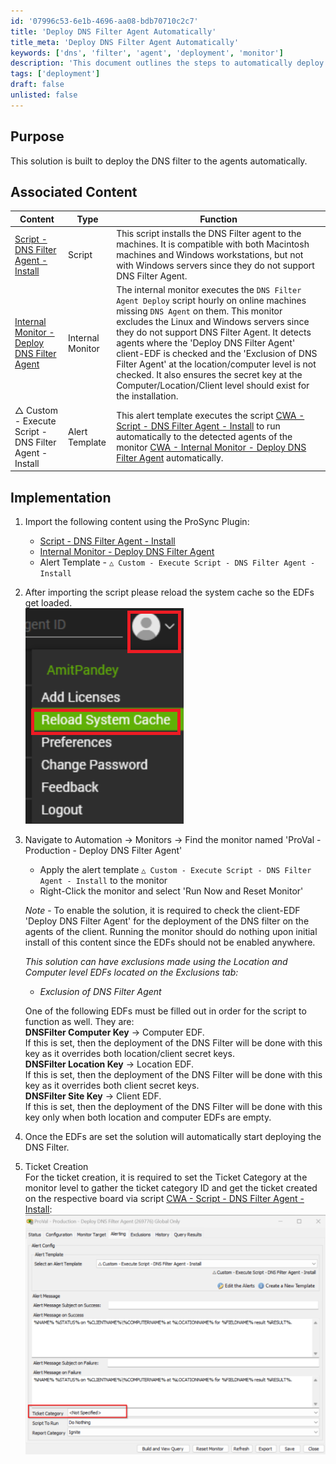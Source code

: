 ```yaml
---
id: '07996c53-6e1b-4696-aa08-bdb70710c2c7'
title: 'Deploy DNS Filter Agent Automatically'
title_meta: 'Deploy DNS Filter Agent Automatically'
keywords: ['dns', 'filter', 'agent', 'deployment', 'monitor']
description: 'This document outlines the steps to automatically deploy the DNS filter agent to client machines using associated scripts and monitors in the ConnectWise Automate environment. It includes detailed instructions for setup, implementation, and ticket creation.'
tags: ['deployment']
draft: false
unlisted: false
---
```

## Purpose

This solution is built to deploy the DNS filter to the agents automatically.

## Associated Content

| Content                                                                                               | Type           | Function                                                                                                                                                                                                                                                                                                                                                                                                                                                                                                                                                                                                 |
|-------------------------------------------------------------------------------------------------------|----------------|----------------------------------------------------------------------------------------------------------------------------------------------------------------------------------------------------------------------------------------------------------------------------------------------------------------------------------------------------------------------------------------------------------------------------------------------------------------------------------------------------------------------------------------------------------------------------------------------------------|
| [Script - DNS Filter Agent - Install](<../cwa/scripts/DNS Filter Agent - Install.md>)              | Script         | This script installs the DNS Filter agent to the machines. It is compatible with both Macintosh machines and Windows workstations, but not with Windows servers since they do not support DNS Filter Agent.                                                                                                                                                                                                                                                                                                                                                                                        |
| [Internal Monitor - Deploy DNS Filter Agent](<../cwa/monitors/Deploy DNS Filter Agent.md>)       | Internal Monitor | The internal monitor executes the `DNS Filter Agent Deploy` script hourly on online machines missing `DNS Agent` on them. This monitor excludes the Linux and Windows servers since they do not support DNS Filter Agent. It detects agents where the 'Deploy DNS Filter Agent' client-EDF is checked and the 'Exclusion of DNS Filter Agent' at the location/computer level is not checked. It also ensures the secret key at the Computer/Location/Client level should exist for the installation.                                                                                  |
| △ Custom - Execute Script - DNS Filter Agent - Install                                               | Alert Template | This alert template executes the script [CWA - Script - DNS Filter Agent - Install](<../cwa/scripts/DNS Filter Agent - Install.md>) to run automatically to the detected agents of the monitor [CWA - Internal Monitor - Deploy DNS Filter Agent](<../cwa/monitors/Deploy DNS Filter Agent.md>) automatically.                                                                                                                                                                                                                                                                                                                             |

## Implementation

1. Import the following content using the ProSync Plugin:
   - [Script - DNS Filter Agent - Install](<../cwa/scripts/DNS Filter Agent - Install.md>)
   - [Internal Monitor - Deploy DNS Filter Agent](<../cwa/monitors/Deploy DNS Filter Agent.md>)
   - Alert Template - `△ Custom - Execute Script - DNS Filter Agent - Install`

2. After importing the script please reload the system cache so the EDFs get loaded.  
   ![Image](../../static/img/DNS-Filter-Agent-Deployment/image_1.png)

3. Navigate to Automation → Monitors → Find the monitor named 'ProVal - Production - Deploy DNS Filter Agent'  
   - Apply the alert template `△ Custom - Execute Script - DNS Filter Agent - Install` to the monitor
   - Right-Click the monitor and select 'Run Now and Reset Monitor'

   *Note* - To enable the solution, it is required to check the client-EDF 'Deploy DNS Filter Agent' for the deployment of the DNS filter on the agents of the client. Running the monitor should do nothing upon initial install of this content since the EDFs should not be enabled anywhere.

   *This solution can have exclusions made using the Location and Computer level EDFs located on the Exclusions tab:*  
   - *Exclusion of DNS Filter Agent*

   One of the following EDFs must be filled out in order for the script to function as well. They are:  
   **DNSFilter Computer Key** → Computer EDF.  
   If this is set, then the deployment of the DNS Filter will be done with this key as it overrides both location/client secret keys.  
   **DNSFilter Location Key** → Location EDF.  
   If this is set, then the deployment of the DNS Filter will be done with this key as it overrides both client secret keys.  
   **DNSFilter Site Key** → Client EDF.  
   If this is set, then the deployment of the DNS Filter will be done with this key only when both location and computer EDFs are empty.

4. Once the EDFs are set the solution will automatically start deploying the DNS Filter.

5. Ticket Creation  
   For the ticket creation, it is required to set the Ticket Category at the monitor level to gather the ticket category ID and get the ticket created on the respective board via script [CWA - Script - DNS Filter Agent - Install](<../cwa/scripts/DNS Filter Agent - Install.md>):  
   ![Image](../../static/img/DNS-Filter-Agent-Deployment/image_2.png)












